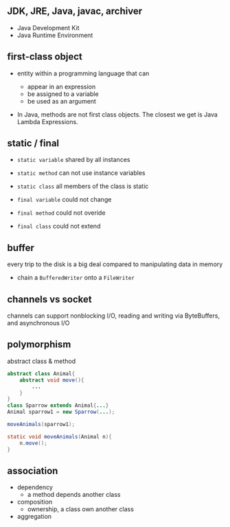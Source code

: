 ## JDK, JRE, Java, javac, archiver
- Java Development Kit
- Java Runtime Environment

## first-class object
- entity within a programming language that can 
    - appear in an expression
    - be assigned to a variable
    - be used as an argument

- In Java, methods are not first class objects. The closest we get is Java Lambda Expressions.

## static / final
 - `static variable` shared by all instances
 - `static method` can not use instance variables
 - `static class` all members of the class is static

 - `final variable` could not change
 - `final method` could not overide
 - `final class` could not extend

## buffer
every trip to the disk is a big deal compared to manipulating data in memory

- chain a `BufferedWriter` onto a `FileWriter`


## channels vs socket
channels can support nonblocking I/O, reading and writing via ByteBuffers, and asynchronous I/O

## polymorphism
abstract class & method
```java
abstract class Animal{
    abstract void move(){
        ...
    }
}
class Sparrow extends Animal{...}
Animal sparrow1 = new Sparrow(...);

moveAnimals(sparrow1);

static void moveAnimals(Animal n){
    n.move();
}
```

## association
- dependency
    - a method depends another class
- composition
    - ownership, a class own another class
- aggregation
